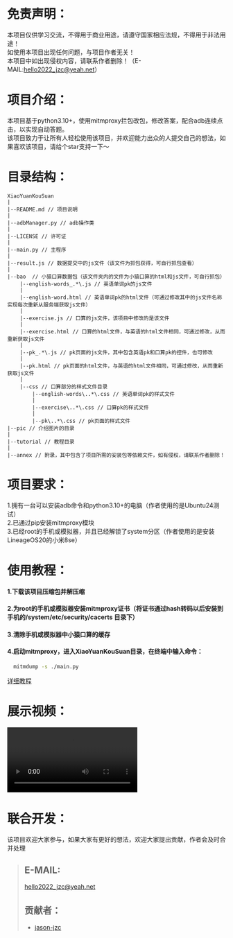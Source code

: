 # 免责声明：
  本项目仅供学习交流，不得用于商业用途，请遵守国家相应法规，不得用于非法用途！  
  如使用本项目出现任何问题，与项目作者无关！  
  本项目中如出现侵权内容，请联系作者删除！（E-MAIL:hello2022_jzc@yeah.net）  

# 项目介绍：
  本项目基于python3.10+，使用mitmproxy拦包改包，修改答案，配合adb连续点击，以实现自动答题。  
  该项目致力于让所有人轻松使用该项目，并欢迎能力出众的人提交自己的想法，如果喜欢该项目，请给个star支持一下～  

# 目录结构：
    XiaoYuanKouSuan  
    |  
    |--README.md // 项目说明  
    |  
    |--adbManager.py // adb操作类  
    |  
    |--LICENSE // 许可证  
    |  
    |--main.py // 主程序  
    |  
    |--result.js // 数据提交中的js文件（该文件为抓包获得，可自行抓包查看）  
    |  
    |--bao  // 小猿口算数据包（该文件夹内的文件为小猿口算的html和js文件，可自行抓包）  
        |--english-words_.*\.js // 英语单词pk的js文件  
        |  
        |--english-word.html // 英语单词pk的html文件（可通过修改其中的js文件名称实现每次重新从服务端获取js文件）  
        |  
        |--exercise.js // 口算的js文件，该项目中修改的是该文件  
        |  
        |--exercise.html // 口算的html文件，与英语的html文件相同，可通过修改，从而重新获取js文件  
        |  
        |--pk_.*\.js // pk页面的js文件，其中包含英语pk和口算pk的控件，也可修改  
        |  
        |--pk.html // pk页面的html文件，与英语的html文件相同，可通过修改，从而重新获取js文件  
        |  
        |--css // 口算部分的样式文件目录  
            |--english-words\..*\.css // 英语单词pk的样式文件  
            |  
            |--exercise\..*\.css // 口算pk的样式文件  
            |  
            |--pk\..*\.css // pk页面的样式文件  
    |--pic // 介绍图片的目录
    |
    |--tutorial // 教程目录
    |
    |--annex // 附录，其中包含了项目所需的安装包等依赖文件，如有侵权，请联系作者删除！

# 项目要求：
  1.拥有一台可以安装adb命令和python3.10+的电脑（作者使用的是Ubuntu24测试）  
  2.已通过pip安装mitmproxy模块  
  3.已经root的手机或模拟器，并且已经解锁了system分区（作者使用的是安装LineageOS20的小米8se）  

# 使用教程：
#### 1.下载该项目压缩包并解压缩
#### 2.为root的手机或模拟器安装mitmproxy证书（将证书通过hash转码以后安装到手机的/system/etc/security/cacerts 目录下）
#### 3.清除手机或模拟器中小猿口算的缓存
#### 4.启动mitmproxy，进入XiaoYuanKouSuan目录，在终端中输入命令：
  ```bash
    mitmdump -s ./main.py  
  ```  
  [详细教程](/tutorial/README.md)

# 展示视频：
![SampleVideo](/pic/ShowVideo.mp4)

# 联合开发：
  该项目欢迎大家参与，如果大家有更好的想法，欢迎大家提出贡献，作者会及时合并处理   
  >## E-MAIL:
  >hello2022_jzc@yeah.net  
  >## 贡献者：
  >* [jason-jzc](https://github.com/jason-jzc)